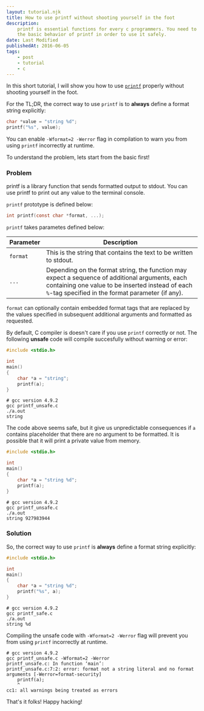 ```yaml
---
layout: tutorial.njk
title: How to use printf without shooting yourself in the foot
description:
    printf is essential functions for every c programmers. You need to learn
    the basic behavior of printf in order to use it safely.
date: Last Modified
publishedAt: 2016-06-05
tags:
    - post
    - tutorial
    - c
---
```


In this short tutorial, I will show you how to use [`printf`][1] properly
without shooting yourself in the foot.

For the TL;DR, the correct way to use `printf` is to **always** define a format
string explicitly:

```c
char *value = "string %d";
printf("%s", value);
```

You can enable `-Wformat=2 -Werror` flag in compilation to warn you from using
`printf` incorrectly at runtime.

To understand the problem, lets start from the basic first!

### Problem

printf is a library function that sends formatted output to stdout. You can use
printf to print out any value to the terminal console.

`printf` prototype is defined below:

```c
int printf(const char *format, ...);
```

`printf` takes parametes defined below:

| Parameter | Description                                                                                                                                                                                              |
| --------- | -------------------------------------------------------------------------------------------------------------------------------------------------------------------------------------------------------- |
| `format`  | This is the string that contains the text to be written to stdout.                                                                                                                                       |
| `...`     | Depending on the format string, the function may expect a sequence of additional arguments, each containing one value to be inserted instead of each `%`-tag specified in the format parameter (if any). |

`format` can optionally contain embedded format tags that are replaced by the
values specified in subsequent additional arguments and formatted as requested.

By default, C compiler is doesn't care if you use `printf` correctly or not.
The following **unsafe** code will compile succesfully without warning or
error:

```c
#include <stdio.h>

int
main()
{
    char *a = "string";
    printf(a);
}
```

```shell
# gcc version 4.9.2
gcc printf_unsafe.c
./a.out
string
```

The code above seems safe, but it give us unpredictable consequences if `a`
contains placeholder that there are no argument to be formatted. It is possible
that it will print a private value from memory.

```c
#include <stdio.h>

int
main()
{
    char *a = "string %d";
    printf(a);
}
```

```shell
# gcc version 4.9.2
gcc printf_unsafe.c
./a.out
string 927983944
```

### Solution

So, the correct way to use `printf` is **always** define a format string
explicitly:

```c
#include <stdio.h>

int
main()
{
    char *a = "string %d";
    printf("%s", a);
}
```

```shell
# gcc version 4.9.2
gcc printf_safe.c
./a.out
string %d
```

Compiling the unsafe code with `-Wformat=2 -Werror` flag will prevent you from
using `printf` incorrectly at runtime.

```shell
# gcc version 4.9.2
gcc printf_unsafe.c -Wformat=2 -Werror
printf_unsafe.c: In function ‘main’:
printf_unsafe.c:7:2: error: format not a string literal and no format arguments [-Werror=format-security]
    printf(a);
    ^
cc1: all warnings being treated as errors
```

That's it folks! Happy hacking!

[1]: /questions/what-is-printf-in-c/
